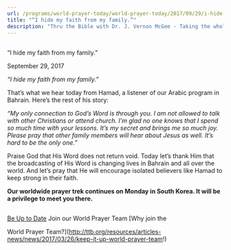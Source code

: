 ```yaml
---
url: /programs/world-prayer-today/world-prayer-today/2017/09/29/i-hide-my-faith-from-my-family-
title: "“I hide my faith from my family.”"
description: "Thru the Bible with Dr. J. Vernon McGee - Taking the whole Word to the whole world"
---
```







## 
 “I hide my faith from my family.”


September 29, 2017




*“I hide my faith from my family.”*


That’s what we hear today from Hamad, a listener of our Arabic program in Bahrain. Here’s the rest of his story:


*“My only connection to God’s Word is through you. I am not allowed to talk with other Christians or attend church. I’m glad no one knows that I spend so much time with your lessons. It’s my secret and brings me so much joy. Please pray that other family members will hear about Jesus as well. It’s hard to be the only one.”*


Praise God that His Word does not return void. Today let’s thank Him that the broadcasting of His Word is changing lives in Bahrain and all over the world. And let’s pray that He will encourage isolated believers like Hamad to keep strong in their faith. 


**Our worldwide prayer trek continues on Monday in South Korea. It will be a privilege to meet you there.** 







## 




[Be Up to Date](http://feeds.feedburner.com/WorldPrayerToday "World Prayer Today RSS Feed")
Join our World Prayer Team
[Why join the  

World Prayer Team?](http://ttb.org/resources/articles-news/news/2017/03/26/keep-it-up-world-prayer-team!)




